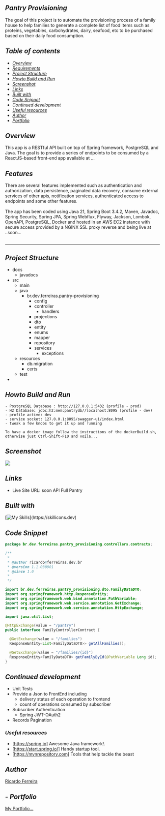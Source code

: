 ## _Pantry Provisioning_ <br />
The goal of this project is to automate the provisioning process of a family house
to help families to generate a complete list of food items such as proteins, vegetables, carbohydrates, dairy,
seafood, etc to be purchased based on their daily food consumption.

## _Table of contents_

- [_Overview_](#overview)
- [_Requirements_](#requirements)
- [_Project Structure_](#requirements)
- [_Howto Build and Run_](#requirements)
- [_Screenshot_](#screenshot)
- [_Links_](...)
- [_Built with_](#built-with)
- [_Code Snippet_](#requirements)
- [_Continued development_](#continued-development)
- [_Useful resources_](#useful-resources)
- [_Author_](#requirements)
- [_Portfolio_](#requirements)

## _Overview_

This app is a RESTful API built on top of Spring framework, PostgreSQL and Java. 
The goal is to provide a series of endpoints to be consumed by a ReactJS-based front-end app available at ...<soon> 
<br />

## _Features_

There are several features implemented such as authentication and authorization, data persistence, 
paginated data recovery, consume external services of other apis, notification services, 
authenticated access to endpoints and some other features.<br />
<br />
The app has been coded using Java 21, Spring Boot 3.4.2, Maven, Javadoc, Spring Security, Spring JPA, Spring Webflux,
Flyway, Jackson, Lombok, OpenAPI, PostgreSQL, Docker and hosted in an AWS EC2 instance with secure access provided
by a NGINX SSL proxy reverse and being live at ..soon... <br />
<br />

<hr />

## _Project Structure_
- docs
   - javadocs
- src
    - main
    - java
        - br.dev.ferreiras.pantry-provisioning
            - config
            - controller
              - handlers
            - projections
            - dto
            - entity
            - enums
            - mapper
            - repository
            - services
              - exceptions
    - resources
        - db.migration
        - certs
    - test
-

## _Howto Build and Run_

  ```
  - PostgreSQL Database : http://127.0.0.1:5432 (profile - prod)
  - H2 Database: jdbc:h2:mem:pantrydb//localhost:8095 (profile - dev)
  - profile active: dev 
  - service socket: 127.0.0.1:8095/swagger-ui/index.html
  - tweak a few knobs to get it up and running
  
  To have a docker image follow the instructions of the dockerBuild.sh,
  otherwise just Ctrl-Shift-F10 and voila...

```

## _Screenshot_
[![](./pantry-shopping.jpg)]()

## _Links_

- Live Site URL: soon API Full Pantry</a>

## _Built with_

[![My Skills](https://skillicons.dev/icons?i=java,spring,postgresql,maven,docker,rabbitmq,gmail,redhat,azure,idea,git,github,)](https://skillicons.dev)

## _Code Snippet_

```java
package br.dev.ferreiras.pantry_provisioning.controllers.contracts;

/**
 * 
 * @author ricardo@ferreiras.dev.br
 * @version 1.1.030901
 * @since 1.0
 *
 */

import br.dev.ferreiras.pantry_provisioning.dto.FamilyDataDTO;
import org.springframework.http.ResponseEntity;
import org.springframework.web.bind.annotation.PathVariable;
import org.springframework.web.service.annotation.GetExchange;
import org.springframework.web.service.annotation.HttpExchange;

import java.util.List;

@HttpExchange(value = "/pantry")
public interface FamilyControllerContract {

  @GetExchange(value = "/families")
  ResponseEntity<List<FamilyDataDTO>> getAllFamilies();

  @GetExchange(value = "/families/{id}")
  ResponseEntity<FamilyDataDTO> getFamilyById(@PathVariable Long id);
}

``` 

## _Continued development_

- Unit Tests 
- Provide a Json to FrontEnd including
    - delivery status of each operation to frontend 
    - count of operations consumed by subscriber 
- Subscriber Authentication 
    - Spring JWT-OAuth2 
- Records Pagination 

### _Useful resources_

- [https://spring.io] Awesome Java framework!.
- [https://start.spring.io/]  Handy startup tool.
- [https://mvnrepository.com] Tools that help tackle the beast

## _Author_
<a href="mailto:ricardo@ferreiras.dev.br">Ricardo Ferreira</a>

## - _Portfolio_
<a href="https://www.ferreiras.dev.br" target="_blank">My Portfolio...</a>

